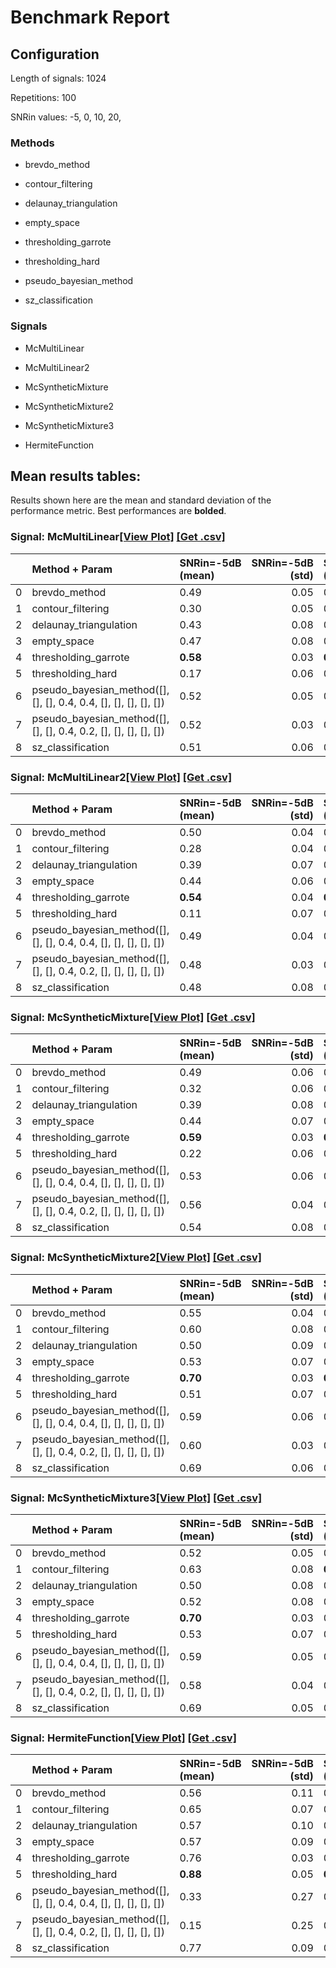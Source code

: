 # Benchmark Report

## Configuration

Length of signals: 1024

Repetitions: 100

SNRin values: 
-5, 
0, 
10, 
20, 


### Methods  

* brevdo_method 

* contour_filtering 

* delaunay_triangulation 

* empty_space 

* thresholding_garrote 

* thresholding_hard 

* pseudo_bayesian_method 

* sz_classification 

### Signals  

* McMultiLinear 

* McMultiLinear2 

* McSyntheticMixture 

* McSyntheticMixture2 

* McSyntheticMixture3 

* HermiteFunction 

## Mean results tables: 

Results shown here are the mean and standard deviation of                               the performance metric.                               Best performances are **bolded**. 
### Signal: McMultiLinear[[View Plot]](https://jmiramont.github.io/benchmarks-detection-denoising/results/denoising_CC/plot_McMultiLinear.html)    [[Get .csv]](https://jmiramont.github.io/benchmarks-detection-denoising/results/denoising_CC/results_McMultiLinear.csv)
|    | Method + Param                                                   | SNRin=-5dB (mean)   |   SNRin=-5dB (std) | SNRin=0dB (mean)   |   SNRin=0dB (std) | SNRin=10dB (mean)   |   SNRin=10dB (std) | SNRin=20dB (mean)   |   SNRin=20dB (std) |
|---:|:-----------------------------------------------------------------|:--------------------|-------------------:|:-------------------|------------------:|:--------------------|-------------------:|:--------------------|-------------------:|
|  0 | brevdo_method                                                    | 0.49                |               0.05 | 0.76               |              0.03 | 0.97                |               0.00 | 1.00                |               0.00 |
|  1 | contour_filtering                                                | 0.30                |               0.05 | 0.60               |              0.06 | 0.98                |               0.00 | 1.00                |               0.00 |
|  2 | delaunay_triangulation                                           | 0.43                |               0.08 | 0.74               |              0.07 | 0.98                |               0.00 | 1.00                |               0.00 |
|  3 | empty_space                                                      | 0.47                |               0.08 | 0.75               |              0.06 | 0.98                |               0.00 | 1.00                |               0.00 |
|  4 | thresholding_garrote                                             | **0.58**            |               0.03 | **0.86**           |              0.01 | 0.99                |               0.00 | 1.00                |               0.00 |
|  5 | thresholding_hard                                                | 0.17                |               0.06 | 0.53               |              0.04 | **0.99**            |               0.00 | **1.00**            |               0.00 |
|  6 | pseudo_bayesian_method([], [], [], 0.4, 0.4, [], [], [], [], []) | 0.52                |               0.05 | 0.82               |              0.05 | 0.98                |               0.01 | 1.00                |               0.00 |
|  7 | pseudo_bayesian_method([], [], [], 0.4, 0.2, [], [], [], [], []) | 0.52                |               0.03 | 0.82               |              0.02 | 0.98                |               0.00 | 1.00                |               0.00 |
|  8 | sz_classification                                                | 0.51                |               0.06 | 0.83               |              0.02 | 0.98                |               0.00 | 1.00                |               0.00 |
### Signal: McMultiLinear2[[View Plot]](https://jmiramont.github.io/benchmarks-detection-denoising/results/denoising_CC/plot_McMultiLinear2.html)    [[Get .csv]](https://jmiramont.github.io/benchmarks-detection-denoising/results/denoising_CC/results_McMultiLinear2.csv)
|    | Method + Param                                                   | SNRin=-5dB (mean)   |   SNRin=-5dB (std) | SNRin=0dB (mean)   |   SNRin=0dB (std) | SNRin=10dB (mean)   |   SNRin=10dB (std) | SNRin=20dB (mean)   |   SNRin=20dB (std) |
|---:|:-----------------------------------------------------------------|:--------------------|-------------------:|:-------------------|------------------:|:--------------------|-------------------:|:--------------------|-------------------:|
|  0 | brevdo_method                                                    | 0.50                |               0.04 | 0.76               |              0.03 | 0.98                |               0.00 | 1.00                |               0.00 |
|  1 | contour_filtering                                                | 0.28                |               0.04 | 0.40               |              0.03 | 0.66                |               0.02 | 0.72                |               0.01 |
|  2 | delaunay_triangulation                                           | 0.39                |               0.07 | 0.70               |              0.09 | 0.90                |               0.02 | 0.88                |               0.00 |
|  3 | empty_space                                                      | 0.44                |               0.06 | 0.71               |              0.07 | 0.91                |               0.01 | 0.89                |               0.00 |
|  4 | thresholding_garrote                                             | **0.54**            |               0.04 | **0.83**           |              0.01 | **0.98**            |               0.00 | 1.00                |               0.00 |
|  5 | thresholding_hard                                                | 0.11                |               0.07 | 0.38               |              0.05 | 0.98                |               0.00 | **1.00**            |               0.00 |
|  6 | pseudo_bayesian_method([], [], [], 0.4, 0.4, [], [], [], [], []) | 0.49                |               0.04 | 0.77               |              0.04 | 0.97                |               0.02 | 1.00                |               0.00 |
|  7 | pseudo_bayesian_method([], [], [], 0.4, 0.2, [], [], [], [], []) | 0.48                |               0.03 | 0.75               |              0.02 | 0.98                |               0.00 | 1.00                |               0.00 |
|  8 | sz_classification                                                | 0.48                |               0.08 | 0.81               |              0.03 | 0.98                |               0.00 | 1.00                |               0.00 |
### Signal: McSyntheticMixture[[View Plot]](https://jmiramont.github.io/benchmarks-detection-denoising/results/denoising_CC/plot_McSyntheticMixture.html)    [[Get .csv]](https://jmiramont.github.io/benchmarks-detection-denoising/results/denoising_CC/results_McSyntheticMixture.csv)
|    | Method + Param                                                   | SNRin=-5dB (mean)   |   SNRin=-5dB (std) | SNRin=0dB (mean)   |   SNRin=0dB (std) | SNRin=10dB (mean)   |   SNRin=10dB (std) | SNRin=20dB (mean)   |   SNRin=20dB (std) |
|---:|:-----------------------------------------------------------------|:--------------------|-------------------:|:-------------------|------------------:|:--------------------|-------------------:|:--------------------|-------------------:|
|  0 | brevdo_method                                                    | 0.49                |               0.06 | 0.75               |              0.04 | 0.95                |               0.03 | 0.99                |               0.01 |
|  1 | contour_filtering                                                | 0.32                |               0.06 | 0.63               |              0.06 | 0.94                |               0.01 | 0.96                |               0.01 |
|  2 | delaunay_triangulation                                           | 0.39                |               0.08 | 0.67               |              0.08 | 0.94                |               0.02 | 0.95                |               0.01 |
|  3 | empty_space                                                      | 0.44                |               0.07 | 0.70               |              0.05 | 0.95                |               0.01 | 0.96                |               0.01 |
|  4 | thresholding_garrote                                             | **0.59**            |               0.03 | **0.86**           |              0.01 | 0.99                |               0.00 | 1.00                |               0.00 |
|  5 | thresholding_hard                                                | 0.22                |               0.06 | 0.60               |              0.04 | **0.99**            |               0.00 | **1.00**            |               0.00 |
|  6 | pseudo_bayesian_method([], [], [], 0.4, 0.4, [], [], [], [], []) | 0.53                |               0.06 | 0.79               |              0.05 | 0.97                |               0.02 | 0.99                |               0.00 |
|  7 | pseudo_bayesian_method([], [], [], 0.4, 0.2, [], [], [], [], []) | 0.56                |               0.04 | 0.84               |              0.02 | 0.98                |               0.00 | 1.00                |               0.00 |
|  8 | sz_classification                                                | 0.54                |               0.08 | 0.83               |              0.03 | 0.99                |               0.00 | 1.00                |               0.00 |
### Signal: McSyntheticMixture2[[View Plot]](https://jmiramont.github.io/benchmarks-detection-denoising/results/denoising_CC/plot_McSyntheticMixture2.html)    [[Get .csv]](https://jmiramont.github.io/benchmarks-detection-denoising/results/denoising_CC/results_McSyntheticMixture2.csv)
|    | Method + Param                                                   | SNRin=-5dB (mean)   |   SNRin=-5dB (std) | SNRin=0dB (mean)   |   SNRin=0dB (std) | SNRin=10dB (mean)   |   SNRin=10dB (std) | SNRin=20dB (mean)   |   SNRin=20dB (std) |
|---:|:-----------------------------------------------------------------|:--------------------|-------------------:|:-------------------|------------------:|:--------------------|-------------------:|:--------------------|-------------------:|
|  0 | brevdo_method                                                    | 0.55                |               0.04 | 0.78               |              0.02 | 0.97                |               0.00 | 1.00                |               0.00 |
|  1 | contour_filtering                                                | 0.60                |               0.08 | 0.89               |              0.02 | 0.99                |               0.00 | 1.00                |               0.00 |
|  2 | delaunay_triangulation                                           | 0.50                |               0.09 | 0.79               |              0.03 | 0.98                |               0.00 | 1.00                |               0.00 |
|  3 | empty_space                                                      | 0.53                |               0.07 | 0.80               |              0.03 | 0.98                |               0.00 | 1.00                |               0.00 |
|  4 | thresholding_garrote                                             | **0.70**            |               0.03 | **0.89**           |              0.01 | 0.99                |               0.00 | 1.00                |               0.00 |
|  5 | thresholding_hard                                                | 0.51                |               0.07 | 0.89               |              0.02 | **0.99**            |               0.00 | **1.00**            |               0.00 |
|  6 | pseudo_bayesian_method([], [], [], 0.4, 0.4, [], [], [], [], []) | 0.59                |               0.06 | 0.81               |              0.04 | 0.97                |               0.02 | 0.99                |               0.01 |
|  7 | pseudo_bayesian_method([], [], [], 0.4, 0.2, [], [], [], [], []) | 0.60                |               0.03 | 0.82               |              0.01 | 0.98                |               0.00 | 1.00                |               0.00 |
|  8 | sz_classification                                                | 0.69                |               0.06 | 0.87               |              0.03 | 0.98                |               0.00 | 1.00                |               0.00 |
### Signal: McSyntheticMixture3[[View Plot]](https://jmiramont.github.io/benchmarks-detection-denoising/results/denoising_CC/plot_McSyntheticMixture3.html)    [[Get .csv]](https://jmiramont.github.io/benchmarks-detection-denoising/results/denoising_CC/results_McSyntheticMixture3.csv)
|    | Method + Param                                                   | SNRin=-5dB (mean)   |   SNRin=-5dB (std) | SNRin=0dB (mean)   |   SNRin=0dB (std) | SNRin=10dB (mean)   |   SNRin=10dB (std) | SNRin=20dB (mean)   |   SNRin=20dB (std) |
|---:|:-----------------------------------------------------------------|:--------------------|-------------------:|:-------------------|------------------:|:--------------------|-------------------:|:--------------------|-------------------:|
|  0 | brevdo_method                                                    | 0.52                |               0.05 | 0.75               |              0.03 | 0.96                |               0.02 | 0.99                |               0.01 |
|  1 | contour_filtering                                                | 0.63                |               0.08 | **0.90**           |              0.03 | 0.99                |               0.00 | 1.00                |               0.00 |
|  2 | delaunay_triangulation                                           | 0.50                |               0.08 | 0.79               |              0.03 | 0.98                |               0.00 | 1.00                |               0.00 |
|  3 | empty_space                                                      | 0.52                |               0.08 | 0.79               |              0.04 | 0.98                |               0.00 | 1.00                |               0.00 |
|  4 | thresholding_garrote                                             | **0.70**            |               0.03 | 0.90               |              0.01 | 0.99                |               0.00 | 1.00                |               0.00 |
|  5 | thresholding_hard                                                | 0.53                |               0.07 | 0.89               |              0.02 | **0.99**            |               0.00 | **1.00**            |               0.00 |
|  6 | pseudo_bayesian_method([], [], [], 0.4, 0.4, [], [], [], [], []) | 0.59                |               0.05 | 0.81               |              0.03 | 0.97                |               0.01 | 0.99                |               0.00 |
|  7 | pseudo_bayesian_method([], [], [], 0.4, 0.2, [], [], [], [], []) | 0.58                |               0.04 | 0.81               |              0.01 | 0.98                |               0.00 | 1.00                |               0.00 |
|  8 | sz_classification                                                | 0.69                |               0.05 | 0.87               |              0.04 | 0.98                |               0.00 | 1.00                |               0.00 |
### Signal: HermiteFunction[[View Plot]](https://jmiramont.github.io/benchmarks-detection-denoising/results/denoising_CC/plot_HermiteFunction.html)    [[Get .csv]](https://jmiramont.github.io/benchmarks-detection-denoising/results/denoising_CC/results_HermiteFunction.csv)
|    | Method + Param                                                   | SNRin=-5dB (mean)   |   SNRin=-5dB (std) | SNRin=0dB (mean)   |   SNRin=0dB (std) | SNRin=10dB (mean)   |   SNRin=10dB (std) | SNRin=20dB (mean)   |   SNRin=20dB (std) |
|---:|:-----------------------------------------------------------------|:--------------------|-------------------:|:-------------------|------------------:|:--------------------|-------------------:|:--------------------|-------------------:|
|  0 | brevdo_method                                                    | 0.56                |               0.11 | 0.70               |              0.06 | 0.74                |               0.04 | 0.73                |               0.03 |
|  1 | contour_filtering                                                | 0.65                |               0.07 | 0.75               |              0.04 | 0.80                |               0.01 | 0.81                |               0.01 |
|  2 | delaunay_triangulation                                           | 0.57                |               0.10 | 0.85               |              0.05 | 0.99                |               0.00 | 1.00                |               0.00 |
|  3 | empty_space                                                      | 0.57                |               0.09 | 0.84               |              0.04 | 0.99                |               0.00 | 1.00                |               0.00 |
|  4 | thresholding_garrote                                             | 0.76                |               0.03 | 0.91               |              0.01 | 0.99                |               0.00 | 1.00                |               0.00 |
|  5 | thresholding_hard                                                | **0.88**            |               0.05 | **0.98**           |              0.00 | **1.00**            |               0.00 | **1.00**            |               0.00 |
|  6 | pseudo_bayesian_method([], [], [], 0.4, 0.4, [], [], [], [], []) | 0.33                |               0.27 | 0.46               |              0.30 | 0.65                |               0.25 | 0.77                |               0.01 |
|  7 | pseudo_bayesian_method([], [], [], 0.4, 0.2, [], [], [], [], []) | 0.15                |               0.25 | 0.14               |              0.27 | 0.04                |               0.17 | 0.00                |               0.00 |
|  8 | sz_classification                                                | 0.77                |               0.09 | 0.91               |              0.04 | 0.99                |               0.00 | 1.00                |               0.00 |
